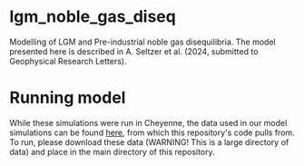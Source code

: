 # lgm_noble_gas_diseq
Modelling of LGM and Pre-industrial noble gas disequilibria. The model presented here is described in A. Seltzer et al. (2024, submitted to Geophysical Research Letters). 

# Running model
While these simulations were run in Cheyenne, the data used in our model simulations can be found [here](https://drive.google.com/drive/folders/1gnJkjWTys_jUcoiROkvcyBvVMBaEskNw?usp=sharing), from which this repository's code pulls from. To run, please download these data (WARNING! This is a large directory of data) and place in the main directory of this repository. 
